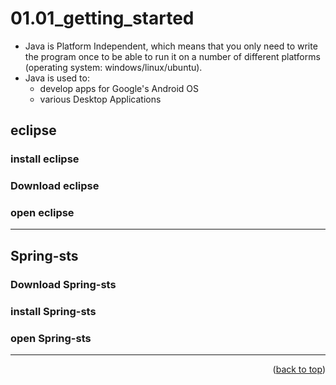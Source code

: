 <a name="topage"></a>

# 01.01_getting_started

* Java is Platform Independent, which means that you only need to write the program once 
   to be able to run it on a number of different platforms (operating system: windows/linux/ubuntu).
* Java is used to: 
    * develop apps for Google's Android OS
    * various Desktop Applications 

## eclipse

### install eclipse

### Download eclipse

### open eclipse

----

## Spring-sts

### Download Spring-sts

### install Spring-sts

### open Spring-sts

----

<p align="right">(<a href="#topage">back to top</a>)</p>
<br/>
<br/>
